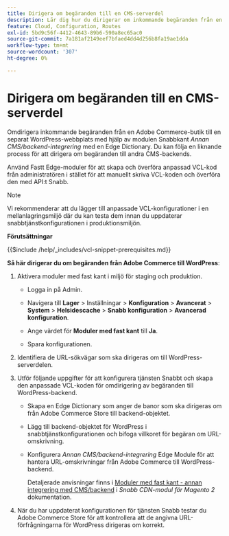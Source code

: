 ```yaml
---
title: Dirigera om begäranden till en CMS-serverdel
description: Lär dig hur du dirigerar om inkommande begäranden från en Adobe Commerce-butik till en separat WordPress-webbplats med hjälp av modulen Snabb.
feature: Cloud, Configuration, Routes
exl-id: 5bd9c56f-4412-4643-89b6-590a8ec65ac0
source-git-commit: 7a181af2149eef7bfaed4dd4d256b8fa19ae1dda
workflow-type: tm+mt
source-wordcount: '307'
ht-degree: 0%

---
```


# Dirigera om begäranden till en CMS-serverdel

Omdirigera inkommande begäranden från en Adobe Commerce-butik till en separat WordPress-webbplats med hjälp av modulen Snabbkant _Annan CMS/backend-integrering_ med en Edge Dictionary. Du kan följa en liknande process för att dirigera om begäranden till andra CMS-backends.

Använd Fastt Edge-moduler för att skapa och överföra anpassad VCL-kod från administratören i stället för att manuellt skriva VCL-koden och överföra den med API:t Snabb.

>[!NOTE]
>
>Vi rekommenderar att du lägger till anpassade VCL-konfigurationer i en mellanlagringsmiljö där du kan testa dem innan du uppdaterar snabbtjänstkonfigurationen i produktionsmiljön.

**Förutsättningar**

{{$include /help/_includes/vcl-snippet-prerequisites.md}}

**Så här dirigerar du om begäranden från Adobe Commerce till WordPress**:

1. Aktivera moduler med fast kant i miljö för staging och produktion.

   - Logga in på Admin.

   - Navigera till **Lager** > Inställningar > **Konfiguration** > **Avancerat** > **System** > **Helsidescache** > **Snabb konfiguration** > **Avancerad konfiguration**.

   - Ange värdet för **Moduler med fast kant** till **Ja**.

   - Spara konfigurationen.

1. Identifiera de URL-sökvägar som ska dirigeras om till WordPress-serverdelen.

1. Utför följande uppgifter för att konfigurera tjänsten Snabbt och skapa den anpassade VCL-koden för omdirigering av begäranden till WordPress-backend.

   - Skapa en Edge Dictionary som anger de banor som ska dirigeras om från Adobe Commerce Store till backend-objektet.

   - Lägg till backend-objektet för WordPress i snabbtjänstkonfigurationen och bifoga villkoret för begäran om URL-omskrivning.

   - Konfigurera _Annan CMS/backend-integrering_ Edge Module för att hantera URL-omskrivningar från Adobe Commerce till WordPress-backend.

     Detaljerade anvisningar finns i [Moduler med fast kant - annan integrering med CMS/backend](https://github.com/fastly/fastly-magento2/blob/master/Documentation/Guides/Edge-Modules/EDGE-MODULE-OTHER-CMS-INTEGRATION.md) i _Snabb CDN-modul för Magento 2_ dokumentation.

1. När du har uppdaterat konfigurationen för tjänsten Snabb testar du Adobe Commerce Store för att kontrollera att de angivna URL-förfrågningarna för WordPress dirigeras om korrekt.
